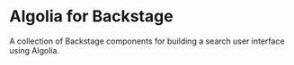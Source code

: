 # Algolia for Backstage

A collection of Backstage components for building a search user interface using Algolia.
